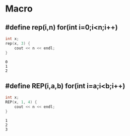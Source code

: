 # Macro

## #define rep(i,n) for(int i=0;i<n;i++)

```c++
int x;
rep(x, 3) {
    cout << n << endl;
}
```

```output
0
1
2
```

## #define REP(i,a,b) for(int i=a;i<b;i++)

```c++
int x;
REP(x, 1, 4) {
    cout << n << endl;
}
```

```output
1
2
3
```